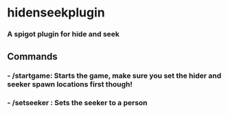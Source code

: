 # hidenseekplugin
### A spigot plugin for hide and seek

## Commands

### - /startgame: Starts the game, make sure you set the hider and seeker spawn locations first though!
### - /setseeker <player>: Sets the seeker to a person
